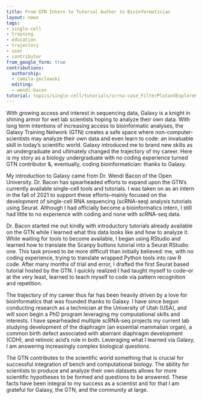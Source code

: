 ```yaml
---
title: From GTN Intern to Tutorial Author to Bioinformatician
layout: news
tags:
- single-cell
- training
- education
- trajectory
- user
- contributor
from_google_form: true
contributions:
  authorship:
  - camila-goclowski
  editing:
  - wendi-bacon
tutorial: topics/single-cell/tutorials/scrna-case_FilterPlotandExploreRStudio
---
```

With growing access and interest in sequencing data, Galaxy is a knight in shining armor for wet lab scientists hoping to analyze their own data. With long term intentions of increasing access to bioinformatic analyses, the Galaxy Training Network (GTN) creates a safe space where non-computer-scientists may analyze their own data and even learn to code: an invaluable skill in today’s scientific world. Galaxy introduced me to brand new skills as an undergraduate and ultimately changed the trajectory of my career. Here is my story as a biology undergraduate with no coding experience turned GTN contributor &, eventually, coding bioinformatician: thanks to Galaxy.

 My introduction to Galaxy came from Dr. Wendi Bacon of the Open University. Dr. Bacon has spearheaded efforts to expand upon the GTN’s currently available single-cell tools and tutorials. I was taken on as an intern in the fall of 2021 to support these efforts–mainly focused on the development of single-cell RNA sequencing (scRNA-seq) analysis tutorials using Seurat. Although I had officially become a bioinformatics intern, I still had little to no experience with coding and none with scRNA-seq data.

 Dr. Bacon started me out kindly with introductory tutorials already available on the GTN while I learned what this data looks like and how to analyze it. While waiting for tools to become available, I began using RStudio and learned how to translate the Scanpy buttons tutorial into a Seurat RStudio one. This task proved to be more difficult than initially believed: me, with no coding experience, trying to translate wrapped Python tools into raw R code. After many months of trial and error, I drafted the first Seurat based tutorial hosted by the GTN. I quickly realized I had taught myself to code–or at the very least, learned to teach myself to code via pattern recognition and repetition.

 The trajectory of my career thus far has been heavily driven by a love for bioinformatics that was founded thanks to Galaxy. I have since begun conducting research as a technician at the University of Utah (USA), and will soon begin a PhD program leveraging my computational skills and interests. I have spearheaded multiple scRNA-seq projects my current lab studying development of the diaphragm (an essential mammalian organ), a common birth defect associated with aberrant diaphragm development (CDH), and retinoic acid’s role in both. Leveraging what I learned via Galaxy, I am answering increasingly complex biological questions.

 The GTN contributes to the scientific world something that is crucial for successful integration of bench and computational biology. The ability for scientists to produce and analyze their own datasets allows for more scientific hypotheses to be formed and questions to be answered. These facts have been integral to my success as a scientist and for that I am grateful for Galaxy, the GTN, and the community at large.

